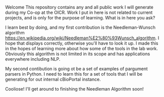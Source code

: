 Welcome
This repository contains any and all public work I will generate during my Co-op at the OICR. Work I put in here is not related to current projects, and is only for the purpose of learning.
What is in here you ask?

I learn best by doing, and my first contribution is the Needleman-Wunsch algorithm https://en.wikipedia.org/wiki/Needleman%E2%80%93Wunsch_algorithm. I hope that displays correctly, otherwise you'll have to look it up. I made this in the hopes of learning more about how some of the tools in the lab work. Obviously this algorithm is not limited in its scope and has applications everywhere including NLP.

My second contibution is going ot be a set of examples of pargument parsers in Python. I need to learn this for a set of tools that I will be generating for out internal cBioPortal instance.

Cooliose! I'll get around to finishing the Needleman Algorithm soon!